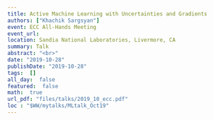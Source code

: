 ```yaml
---
title: Active Machine Learning with Uncertainties and Gradients
authors: ["Khachik Sargsyan"]
event: ECC All-Hands Meeting
event_url: 
location: Sandia National Laboratories, Livermore, CA
summary: Talk
abstract: "<br>"
date: "2019-10-28"
publishDate: "2019-10-28"
tags:  []
all_day:  false
featured:  false
math:  true
url_pdf: "files/talks/2019_10_ecc.pdf"
loc : "$WW/mytalks/MLtalk_Oct19"
---
```

